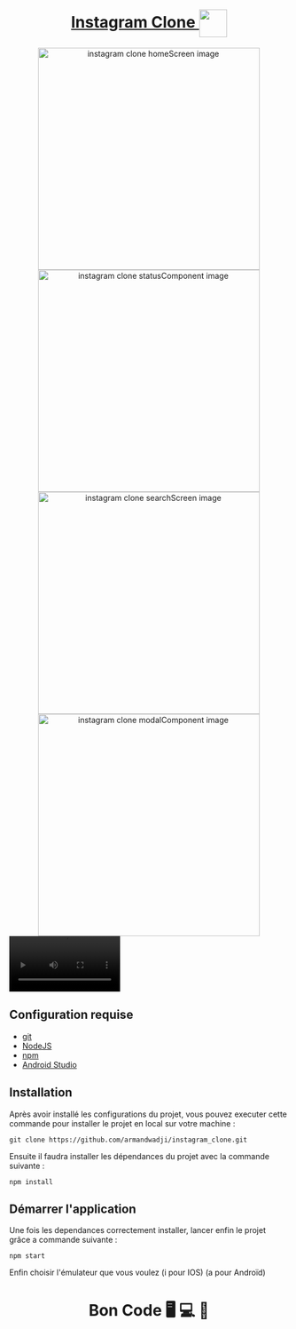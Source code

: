 <div>
  <h1 align="center" position="relative">
    <a  href="https://github.com/armandwadji/instagram_clone.git">Instagram Clone 
    </a> 
     <img width="50px"  heigth="10px" align="center" src = "https://user-images.githubusercontent.com/90448006/176859137-6dbffc20-a8f2-4be3-b1ce-89a76ee1f64e.png" />
  </h1> 
</div> 

<div align="center" >
<img width="400" alt="instagram clone homeScreen image" src="https://user-images.githubusercontent.com/90448006/177749946-a6f345c3-2189-4eb2-a2af-cff966421f20.png">
  <img width="400" alt="instagram clone statusComponent image" src="https://user-images.githubusercontent.com/90448006/177756809-9a220581-2c3e-4d6a-8934-2049707dee0e.png">
</div> 

<div align="center" >
<img width="400" alt="instagram clone searchScreen image" src="https://user-images.githubusercontent.com/90448006/178134077-ec84d5a8-2a61-49e1-83e4-a39f24fa796e.png">
  <img width="400" alt="instagram clone modalComponent image" src="https://user-images.githubusercontent.com/90448006/178134155-a5d8a0fe-63b9-46da-beed-8218b2a6fb85.png">
</div> 

<div >
<video src="https://user-images.githubusercontent.com/90448006/178372025-73712718-3d96-4752-bd0b-30e7f780fe33.mov" width="200" autoplay/>
</div>


## Configuration requise

- [git][git]
- [NodeJS][node]
- [npm][npm]
- [Android Studio][androidstudio]

## Installation
Après avoir installé les configurations du projet, vous pouvez executer cette commande pour installer le projet en local sur votre machine :

```
git clone https://github.com/armandwadji/instagram_clone.git
```
Ensuite il faudra installer les dépendances du projet avec la commande suivante :

```
npm install
```

## Démarrer l'application
Une fois les dependances correctement installer, lancer enfin le projet grâce a commande suivante :

```
npm start
```

Enfin choisir l'émulateur que vous voulez (i pour IOS) (a pour Androïd)

<h1 align="center">Bon Code 🖥 💻 📱</h1>

<!-- prettier-ignore-start -->
[npm]: https://www.npmjs.com/
[node]: https://nodejs.org
[git]: https://git-scm.com/
[androidstudio]: https://developer.android.com/studio
[xcode]: https://developer.android.com/studio
<!-- prettier-ignore-end -->


